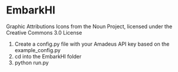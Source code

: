 # EmbarkHI

Graphic Attributions
  Icons from the Noun Project, licensed under the Creative Commons 3.0 License

1. Create a config.py file with your Amadeus API key based on the example_config.py
2. cd into the EmbarkHI folder
3. python run.py
